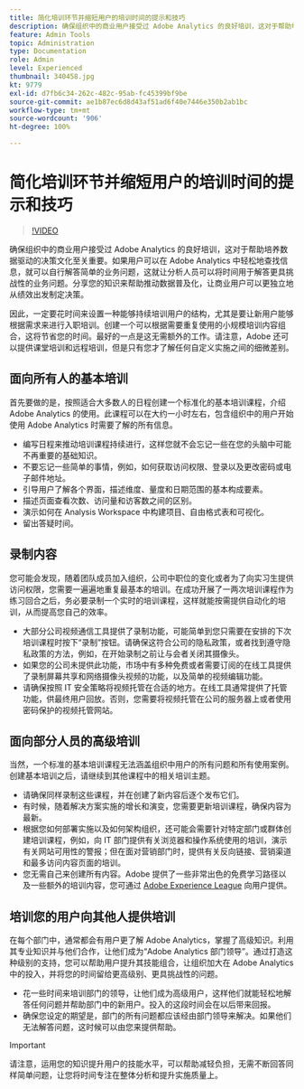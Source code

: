 ```yaml
---
title: 简化培训环节并缩短用户的培训时间的提示和技巧
description: 确保组织中的商业用户接受过 Adobe Analytics 的良好培训，这对于帮助培养数据驱动的决策文化至关重要。如果用户可以在 Adobe Analytics 中轻松地查找信息，就可以自行解答简单的业务问题，这就让分析人员可以将时间用于解答更具挑战性的业务问题。分享您的知识来帮助推动数据普及化，让商业用户可以更独立地从绩效出发制定决策。
feature: Admin Tools
topic: Administration
type: Documentation
role: Admin
level: Experienced
thumbnail: 340458.jpg
kt: 9779
exl-id: d7fb6c34-262c-482c-95ab-fc45399bf9be
source-git-commit: ae1b87ec6d8d43af51ad6f40e7446e350b2ab1bc
workflow-type: tm+mt
source-wordcount: '906'
ht-degree: 100%

---
```


# 简化培训环节并缩短用户的培训时间的提示和技巧

>[!VIDEO](https://video.tv.adobe.com/v/341109/?quality=12&learn=on&captions=chi_hans)

确保组织中的商业用户接受过 Adobe Analytics 的良好培训，这对于帮助培养数据驱动的决策文化至关重要。如果用户可以在 Adobe Analytics 中轻松地查找信息，就可以自行解答简单的业务问题，这就让分析人员可以将时间用于解答更具挑战性的业务问题。分享您的知识来帮助推动数据普及化，让商业用户可以更独立地从绩效出发制定决策。

因此，一定要花时间来设置一种能够持续培训用户的结构，尤其是要让新用户能够根据需求来进行入职培训。创建一个可以根据需要重复使用的小规模培训内容组合，这将节省您的时间。最好的一点是这无需额外的工作。请注意，Adobe 还可以提供课堂培训和远程培训，但是只有您才了解任何自定义实施之间的细微差别。


## 面向所有人的基本培训

首先要做的是，按照适合大多数人的日程创建一个标准化的基本培训课程，介绍 Adobe Analytics 的使用。此课程可以在大约一小时左右，包含组织中的用户开始使用 Adobe Analytics 时需要了解的所有信息。

* 编写日程来推动培训课程持续进行，这样您就不会忘记一些在您的头脑中可能不再重要的基础知识。
* 不要忘记一些简单的事情，例如，如何获取访问权限、登录以及更改密码或电子邮件地址。
* 引导用户了解各个界面，描述维度、量度和日期范围的基本构成要素。
* 描述页面查看次数、访问量和访客数之间的区别。
* 演示如何在 Analysis Workspace 中构建项目、自由格式表和可视化。
* 留出答疑时间。

## 录制内容

您可能会发现，随着团队成员加入组织，公司中职位的变化或者为了向实习生提供访问权限，您需要一遍遍地重复最基本的培训。在成功开展了一两次培训课程作为练习回合之后，务必要录制一个实时的培训课程，这样就能按需提供自动化的培训，从而提高您自己的效率。

* 大部分公司视频通信工具提供了录制功能，可能简单到您只需要在安排的下次培训课程时按下“录制”按钮。请确保这符合公司的隐私政策，或者找到遵守隐私政策的方法，例如，在开始录制之前让与会者关闭其摄像头。
* 如果您的公司未提供此功能，市场中有多种免费或者需要订阅的在线工具提供了录制屏幕共享和网络摄像头视频的功能，以及简单的视频编辑功能。
* 请确保按照 IT 安全策略将视频托管在合适的地方。在线工具通常提供了托管功能，供最终用户回放。否则，您需要将视频托管在公司的服务器上或者使用密码保护的视频托管网站。

## 面向部分人员的高级培训

当然，一个标准的基本培训课程无法涵盖组织中用户的所有问题和所有使用案例。创建基本培训之后，请继续到其他课程中的相关培训主题。

* 请确保同样录制这些课程，并在创建了新内容后逐个发布它们。
* 有时候，随着解决方案实施的增长和演变，您需要更新培训课程，确保内容为最新。
* 根据您如何部署实施以及如何架构组织，还可能会需要针对特定部门或群体创建培训课程，例如，向 IT 部门提供有关浏览器和操作系统使用的培训，演示有关网站可用性的警报；但在面对营销部门时，提供有关反向链接、营销渠道和最多访问内容页面的培训。
* 您无需自己来创建所有内容。Adobe 提供了一些非常出色的免费学习路径以及一些额外的培训内容，您可通过 [Adobe Experience League](https://experienceleague.adobe.com/docs/analytics.html?lang=zh-Hans) 向用户提供。



## 培训您的用户向其他人提供培训

在每个部门中，通常都会有用户更了解 Adobe Analytics，掌握了高级知识。利用其专业知识并与他们合作，让他们成为“Adobe Analytics 部门领导”。通过打造这种级别的支持，您可以帮助用户提升其技能组合，让组织加大在 Adobe Analytics 中的投入，并将您的时间留给更高级别、更具挑战性的问题。

* 花一些时间来培训部门的领导，让他们成为高级用户，这样他们就能轻松地解答任何问题并帮助部门中的新用户。投入的这段时间会在以后带来回报。
* 确保您设定的期望是，部门的所有问题都应该经由部门领导来解决。如果他们无法解答问题，这时候可以由您来提供帮助。

>[!IMPORTANT]
>
>请注意，运用您的知识提升用户的技能水平，可以帮助减轻负担，无需不断回答同样简单问题，让您将时间专注在整体分析和提升实施质量上。
